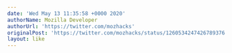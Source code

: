 ```yaml
---
date: 'Wed May 13 11:35:58 +0000 2020'
authorName: Mozilla Developer
authorUrl: 'https://twitter.com/mozhacks'
originalPost: 'https://twitter.com/mozhacks/status/1260534247426789376'
layout: like
---
```

